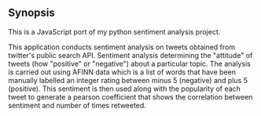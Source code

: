 ## Synopsis

This is a JavaScript port of my python sentiment analysis project.

This application conducts sentiment analysis on tweets obtained from twitter's public search API. Sentiment analysis determining the "attitude" of tweets (how "positive" or "negative") about a particular topic.
The analysis is carried out using AFINN data which is a list of words that have been manually labelled an integer rating between minus 5 (negative) and plus 5 (positive). This sentiment is then used along 
with the popularity of each tweet to generate a pearson coefficient that shows the correlation between sentiment and number of times retweeted.  
